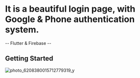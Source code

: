 # It is a beautiful login page, with Google & Phone authentication system.

-- Flutter & Firebase -- 

## Getting Started

![photo_6208380015712779319_y](https://github.com/user-attachments/assets/7a05ae1f-932a-4a04-9d4d-26309385bad9)


